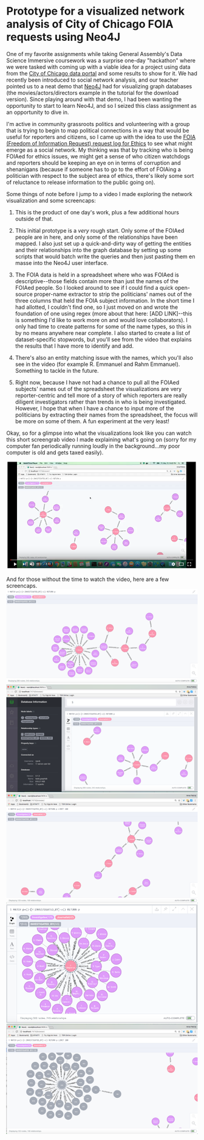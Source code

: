 # Prototype for a visualized network analysis of City of Chicago FOIA requests using Neo4J

One of my favorite assignments while taking General Assembly's Data Science Immersive coursework was a surprise one-day "hackathon" where we were tasked with coming up with a viable idea for a project using data from the [City of Chicago data portal](https://data.cityofchicago.org/) and some results to show for it. We had recently been introduced to social network analysis, and our teacher pointed us to a neat demo that [Neo4J](https://neo4j.com/) had for visualizing graph databases (the movies/actors/directors example in the tutorial for the download version). Since playing around with that demo, I had been wanting the opportunity to start to learn Neo4J, and so I seized this class assignment as an opportunity to dive in.

I'm active in community grassroots politics and volunteering with a group that is trying to begin to map political connections in a way that would be useful for reporters and citizens, so I came up with the idea to use the [FOIA (Freedom of Information Request) request log for Ethics](https://data.cityofchicago.org/FOIA/FOIA-Request-Log-Ethics/fhb6-wwuu) to see what might emerge as a social network. My thinking was that by tracking who is being FOIAed for ethics issues, we might get a sense of who citizen watchdogs and reporters should be keeping an eye on in terms of corruption and shenanigans (because if someone has to go to the effort of FOIAing a politician with respect to the subject area of ethics, there's likely some sort of reluctance to release information to the public going on).

Some things of note before I jump to a video I made exploring the network visualization and some screencaps:

1) This is the product of one day's work, plus a few additional hours outside of that.

2) This initial prototype is a *very* rough start. Only some of the FOIAed people are in here, and only some of the relationships have been mapped. I also just set up a quick-and-dirty way of getting the entities and their relationships into the graph database by setting up some scripts that would batch write the queries and then just pasting them en masse into the Neo4J user interface.

3) The FOIA data is held in a spreadsheet where who was FOIAed is descriptive--those fields contain more than just the names of the FOIAed people. So I looked around to see if I could find a quick open-source proper-name extractor to strip the politicians' names out of the three columns that held the FOIA subject information. In the short time I had allotted, I couldn't find one, so I just moved on and wrote the foundation of one using regex (more about that here: [ADD LINK]--this is something I'd like to work more on and would love collaborators). I only had time to create patterns for some of the name types, so this in by no means anywhere near complete. I also started to create a list of dataset-specific stopwords, but you'll see from the video that explains the results that I have more to identify and add.

4) There's also an entity matching issue with the names, which you'll also see in the video (for example R. Emmanuel and Rahm Emmanuel). Something to tackle in the future.

5) Right now, because I have not had a chance to pull all the FOIAed subjects' names out of the spreadsheet the visualizations are very reporter-centric and tell more of a story of which reporters are really diligent investigators rather than trends in who is being investigated. However, I hope that when I have a chance to input more of the politicians by extracting their names from the spreadsheet, the focus will be more on some of them. A fun experiment at the very least!

Okay, so for a glimpse into what the visualizations look like you can watch this short screengrab video I made explaining what's going on (sorry for my computer fan periodically running loudly in the background...my poor computer is old and gets taxed easily).

[![YouTube Screenshot](/Images/YouTubeVideoScreencap.png)](https://youtu.be/0429f9pyw9I "Click to Watch!")

And for those without the time to watch the video, here are a few screencaps.
![SS1](/Images/ScreenShot1.png)
![SS1](/Images/ScreenShot2.png)
![SS1](/Images/ScreenShot3.png)
![SS1](/Images/ScreenShot4.png)
![SS1](/Images/ScreenShot5.png)
